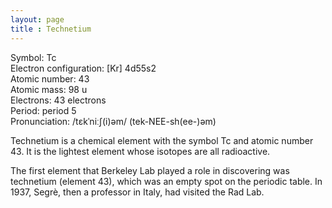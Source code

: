 ```yaml
---
layout: page 
title : Technetium
---
```


Symbol: Tc  
Electron configuration: [Kr] 4d55s2  
Atomic number: 43  
Atomic mass: 98 u  
Electrons: 43 electrons  
Period: period 5  
Pronunciation: /tɛkˈniːʃ(i)əm/ ​(tek-NEE-sh(ee-)əm)  

Technetium is a chemical element with the symbol Tc and atomic number 43. It is the lightest element whose isotopes are all radioactive.   

The first element that Berkeley Lab played a role in discovering was technetium (element 43), which was an empty spot on the periodic table. In 1937, Segrè, then a professor in Italy, had visited the Rad Lab.